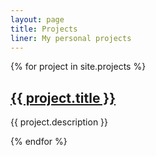 ```yaml
---
layout: page
title: Projects
liner: My personal projects 
---
```


{% for project in site.projects %}
  <h2>
    <a href="{{ project.url }}">
      {{ project.title }}
      </a>
  </h2>
  <p>{{ project.description }}</p>
{% endfor %}
